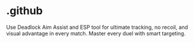 # .github
Use Deadlock Aim Assist and ESP tool for ultimate tracking, no recoil, and visual advantage in every match. Master every duel with smart targeting.
